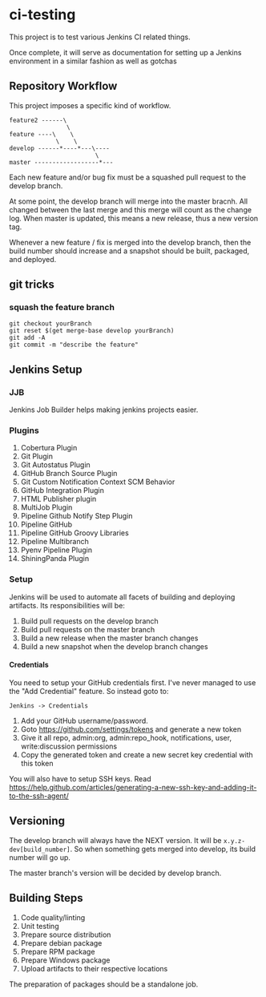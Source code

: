# ci-testing
This project is to test various Jenkins CI related things.

Once complete, it will serve as documentation for setting up a Jenkins environment in a similar fashion as well as gotchas

## Repository Workflow

This project imposes a specific kind of workflow.


```
feature2 ------\
                \
feature ----\    \
             \    \
develop ------*----*---\----
                        \
master ------------------*---
```

Each new feature and/or bug fix must be a squashed pull request to the develop branch.

At some point, the develop branch will merge into the master bracnh. All changed between the last merge and this merge will count as the change log. When master is updated, this means a new release, thus a new version tag.

Whenever a new feature / fix is merged into the develop branch, then the build number should increase and a snapshot should be built, packaged, and deployed.

## git tricks

### squash the feature branch

```
git checkout yourBranch
git reset $(get merge-base develop yourBranch)
git add -A
git commit -m "describe the feature"
```

## Jenkins Setup

### JJB

Jenkins Job Builder helps making jenkins projects easier.

### Plugins

1. Cobertura Plugin
2. Git Plugin
3. Git Autostatus Plugin
4. GitHub Branch Source Plugin
5. Git Custom Notification Context SCM Behavior
6. GitHub Integration Plugin
7. HTML Publisher plugin
8. MultiJob Plugin
9. Pipeline Github Notify Step Plugin
10. Pipeline GitHub
11. Pipeline GitHub Groovy Libraries
12. Pipeline Multibranch
13. Pyenv Pipeline Plugin
14. ShiningPanda Plugin

### Setup

Jenkins will be used to automate all facets of building and deploying artifacts. Its responsibilities will be:

1. Build pull requests on the develop branch
2. Build pull requests on the master branch
3. Build a new release when the master branch changes
4. Build a new snapshot when the develop branch changes


#### Credentials

You need to setup your GitHub credentials first. I've never managed to use the "Add Credential" feature. So instead goto to:

`Jenkins -> Credentials`

1. Add your GitHub username/password.
2. Goto https://github.com/settings/tokens and generate a new token
3. Give it all repo, admin:org, admin:repo_hook, notifications, user, write:discussion permissions
4. Copy the generated token and create a new secret key credential with this token

You will also have to setup SSH keys. Read https://help.github.com/articles/generating-a-new-ssh-key-and-adding-it-to-the-ssh-agent/

## Versioning

The develop branch will always have the NEXT version. It will be `x.y.z-dev[build_number]`. So when something gets merged into develop, its build number will go up.

The master branch's version will be decided by develop branch.

## Building Steps

1. Code quality/linting
2. Unit testing
3. Prepare source distribution
4. Prepare debian package
5. Prepare RPM package
6. Prepare Windows package
7. Upload artifacts to their respective locations


The preparation of packages should be a standalone job.
